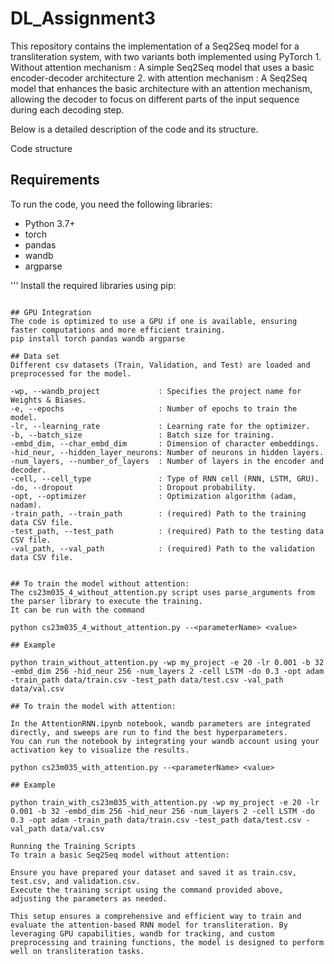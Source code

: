 # DL_Assignment3

This repository contains the implementation of a Seq2Seq model for a transliteration system, with two variants both implemented using PyTorch
    1. Without attention mechanism : A simple Seq2Seq model that uses a basic encoder-decoder architecture
    2. with attention mechanism : A Seq2Seq model that enhances the basic architecture with an attention mechanism, allowing the decoder to focus on different parts of the input sequence during each decoding step.

Below is a detailed description of the code and its structure.

Code structure

## Requirements
To run the code, you need the following libraries:
- Python 3.7+
- torch
- pandas
- wandb
- argparse

'''
Install the required libraries using pip:
```

## GPU Integration
The code is optimized to use a GPU if one is available, ensuring faster computations and more efficient training.
pip install torch pandas wandb argparse
     
## Data set 
Different csv datasets (Train, Validation, and Test) are loaded and preprocessed for the model.

-wp, --wandb_project             : Specifies the project name for Weights & Biases.
-e, --epochs                     : Number of epochs to train the model.
-lr, --learning_rate             : Learning rate for the optimizer.
-b, --batch_size                 : Batch size for training.
-embd_dim, --char_embd_dim       : Dimension of character embeddings.
-hid_neur, --hidden_layer_neurons: Number of neurons in hidden layers.
-num_layers, --number_of_layers  : Number of layers in the encoder and decoder.
-cell, --cell_type               : Type of RNN cell (RNN, LSTM, GRU).
-do, --dropout                   : Dropout probability.
-opt, --optimizer                : Optimization algorithm (adam, nadam).
-train_path, --train_path        : (required) Path to the training data CSV file.
-test_path, --test_path          : (required) Path to the testing data CSV file.
-val_path, --val_path            : (required) Path to the validation data CSV file.


## To train the model without attention:
The cs23m035_4_without_attention.py script uses parse_arguments from the parser library to execute the training.
It can be run with the command

python cs23m035_4_without_attention.py --<parameterName> <value>

## Example

python train_without_attention.py -wp my_project -e 20 -lr 0.001 -b 32 -embd_dim 256 -hid_neur 256 -num_layers 2 -cell LSTM -do 0.3 -opt adam -train_path data/train.csv -test_path data/test.csv -val_path data/val.csv

## To train the model with attention:

In the AttentionRNN.ipynb notebook, wandb parameters are integrated directly, and sweeps are run to find the best hyperparameters.
You can run the notebook by integrating your wandb account using your activation key to visualize the results.

python cs23m035_with_attention.py --<parameterName> <value>

## Example

python train_with_cs23m035_with_attention.py -wp my_project -e 20 -lr 0.001 -b 32 -embd_dim 256 -hid_neur 256 -num_layers 2 -cell LSTM -do 0.3 -opt adam -train_path data/train.csv -test_path data/test.csv -val_path data/val.csv

Running the Training Scripts
To train a basic Seq2Seq model without attention:

Ensure you have prepared your dataset and saved it as train.csv, test.csv, and validation.csv.
Execute the training script using the command provided above, adjusting the parameters as needed.

This setup ensures a comprehensive and efficient way to train and evaluate the attention-based RNN model for transliteration. By leveraging GPU capabilities, wandb for tracking, and custom preprocessing and training functions, the model is designed to perform well on transliteration tasks.

